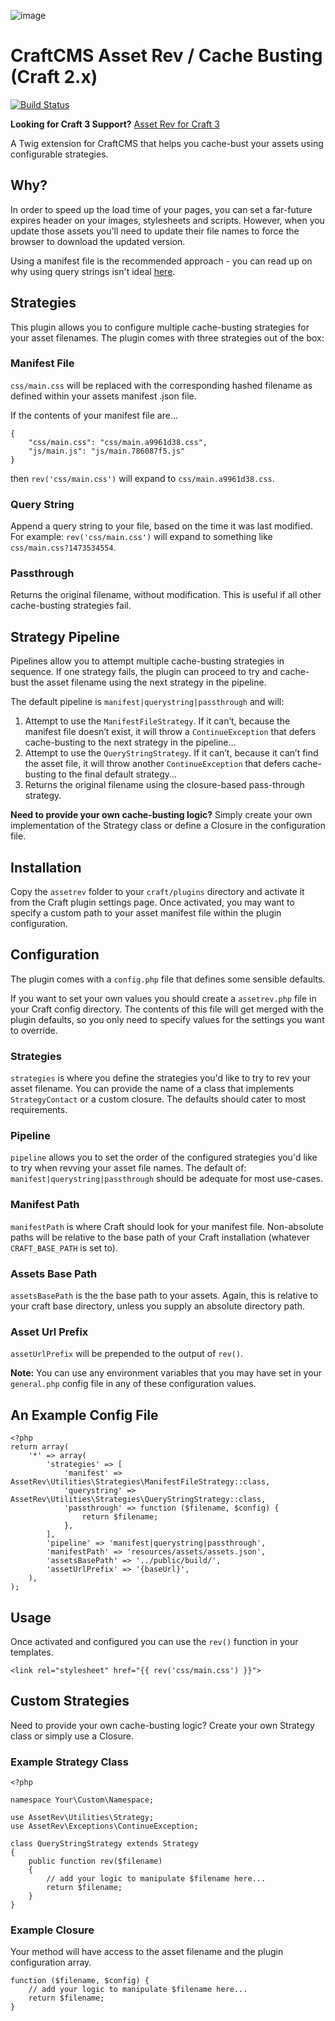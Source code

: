 ![image](./media/logo.png)

# CraftCMS Asset Rev / Cache Busting (Craft 2.x)
[![Build Status](https://travis-ci.org/clubstudioltd/craft-asset-rev.svg?branch=v5)](https://travis-ci.org/clubstudioltd/craft-asset-rev)

**Looking for Craft 3 Support?** [Asset Rev for Craft 3](https://github.com/clubstudioltd/craft3-asset-rev)

A Twig extension for CraftCMS that helps you cache-bust your assets using configurable strategies.

## Why?
In order to speed up the load time of your pages, you can set a far-future expires header on your images, stylesheets and scripts. However, when you update those assets you'll need to update their file names to force the browser to download the updated version.

Using a manifest file is the recommended approach - you can read up on why using query strings isn't ideal [here](http://www.stevesouders.com/blog/2008/08/23/revving-filenames-dont-use-querystring/).

## Strategies
This plugin allows you to configure multiple cache-busting strategies for your asset filenames.  The plugin comes with three strategies out of the box:

### Manifest File
`css/main.css` will be replaced with the corresponding hashed filename as defined within your assets manifest .json file.

If the contents of your manifest file are...

```
{
    "css/main.css": "css/main.a9961d38.css",
    "js/main.js": "js/main.786087f5.js"
}
```

then `rev('css/main.css')` will expand to `css/main.a9961d38.css`.

### Query String
Append a query string to your file, based on the time it was last modified. For example: `rev('css/main.css')` will expand to something like `css/main.css?1473534554`.

### Passthrough
Returns the original filename, without modification. This is useful if all other cache-busting strategies fail. 

## Strategy Pipeline
Pipelines allow you to attempt multiple cache-busting strategies in sequence. If one strategy fails, the plugin can proceed to try and cache-bust the asset filename using the next strategy in the pipeline.

The default pipeline is `manifest|querystring|passthrough` and will:

1. Attempt to use the `ManifestFileStrategy`. If it can’t, because the manifest file doesn’t exist, it will throw a `ContinueException` that defers cache-busting to the next strategy in the pipeline…
2. Attempt to use the `QueryStringStrategy`. If it can’t, because it can’t find the asset file, it will throw another `ContinueException` that defers cache-busting to the final default strategy…
3. Returns the original filename using the closure-based pass-through strategy.

**Need to provide your own cache-busting logic?** Simply create your own implementation of the Strategy class or define a Closure in the configuration file.

## Installation
Copy the `assetrev` folder to your `craft/plugins` directory and activate it from the Craft plugin settings page. Once activated, you may want to specify a custom path to your asset manifest file within the plugin configuration.

## Configuration
The plugin comes with a `config.php` file that defines some sensible defaults.

If you want to set your own values you should create a `assetrev.php` file in your Craft config directory. The contents of this file will get merged with the plugin defaults, so you only need to specify values for the settings you want to override.

### Strategies
`strategies` is where you define the strategies you'd like to try to rev your asset filename. You can provide the name of a class that implements `StrategyContact` or a custom closure. The defaults should cater to most requirements.

### Pipeline
`pipeline` allows you to set the order of the configured strategies you'd like to try when revving your asset file names. The default of: `manifest|querystring|passthrough` should be adequate for most use-cases.

### Manifest Path
`manifestPath` is where Craft should look for your manifest file. Non-absolute paths will be relative to the base path of your Craft installation (whatever `CRAFT_BASE_PATH` is set to).

### Assets Base Path
`assetsBasePath` is the the base path to your assets. Again, this is relative to your craft base directory, unless you supply an absolute directory path.

### Asset Url Prefix
`assetUrlPrefix` will be prepended to the output of `rev()`.

**Note:** You can use any environment variables that you may have set in your `general.php` config file in any of these configuration values.

## An Example Config File
```
<?php
return array(
    '*' => array(
        'strategies' => [
            'manifest' => AssetRev\Utilities\Strategies\ManifestFileStrategy::class,
            'querystring' => AssetRev\Utilities\Strategies\QueryStringStrategy::class,
            'passthrough' => function ($filename, $config) {
                return $filename;
            },
        ],
        'pipeline' => 'manifest|querystring|passthrough',
        'manifestPath' => 'resources/assets/assets.json',
        'assetsBasePath' => '../public/build/',
        'assetUrlPrefix' => '{baseUrl}',
    ),
);
```

## Usage
Once activated and configured you can use the `rev()` function in your templates.

```
<link rel="stylesheet" href="{{ rev('css/main.css') }}">
```

## Custom Strategies
Need to provide your own cache-busting logic? Create your own Strategy class or simply use a Closure.

### Example Strategy Class
```
<?php

namespace Your\Custom\Namespace;

use AssetRev\Utilities\Strategy;
use AssetRev\Exceptions\ContinueException;

class QueryStringStrategy extends Strategy
{
    public function rev($filename)
    {
        // add your logic to manipulate $filename here...
        return $filename;
    }
}
```

### Example Closure
Your method will have access to the asset filename and the plugin configuration array.

```
function ($filename, $config) {
    // add your logic to manipulate $filename here...
    return $filename;
}
```
